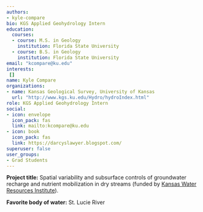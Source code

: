 ```yaml
---
authors:
- kyle-compare
bio: KGS Applied Geohydrology Intern
education:
  courses:
  - course: M.S. in Geology
    institution: Florida State University
  - course: B.S. in Geology
    institution: Florida State University
email: "kcompare@ku.edu"
interests:
 []
name: Kyle Compare
organizations:
- name: Kansas Geological Survey, University of Kansas
  url: "http://www.kgs.ku.edu/Hydro/hydroIndex.html"
role: KGS Applied Geohydrology Intern
social:
- icon: envelope
  icon_pack: fas
  link: mailto:kcompare@ku.edu
- icon: book
  icon_pack: fas
  link: https://darcyslawyer.blogspot.com/
superuser: false
user_groups:
- Grad Students
---
```

**Project title:** Spatial variability and subsurface controls of groundwater recharge and nutrient mobilization in dry streams (funded by [Kansas Water Resources Institute](https://www.kcare.k-state.edu/kansas-water-resources-institute/)).

**Favorite body of water:** St. Lucie River

